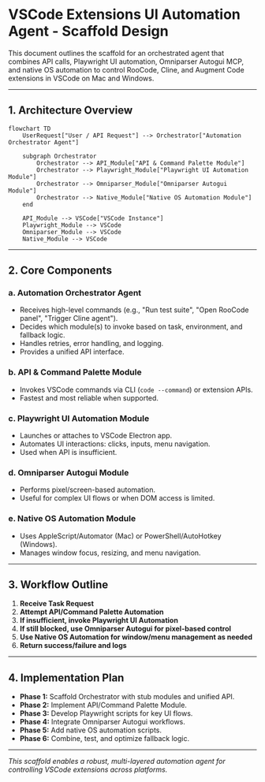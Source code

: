 # VSCode Extensions UI Automation Agent - Scaffold Design

This document outlines the scaffold for an orchestrated agent that combines API calls, Playwright UI automation, Omniparser Autogui MCP, and native OS automation to control RooCode, Cline, and Augment Code extensions in VSCode on Mac and Windows.

---

## 1. Architecture Overview

```mermaid
flowchart TD
    UserRequest["User / API Request"] --> Orchestrator["Automation Orchestrator Agent"]

    subgraph Orchestrator
        Orchestrator --> API_Module["API & Command Palette Module"]
        Orchestrator --> Playwright_Module["Playwright UI Automation Module"]
        Orchestrator --> Omniparser_Module["Omniparser Autogui Module"]
        Orchestrator --> Native_Module["Native OS Automation Module"]
    end

    API_Module --> VSCode["VSCode Instance"]
    Playwright_Module --> VSCode
    Omniparser_Module --> VSCode
    Native_Module --> VSCode
```

---

## 2. Core Components

### a. **Automation Orchestrator Agent**

- Receives high-level commands (e.g., "Run test suite", "Open RooCode panel", "Trigger Cline agent").
- Decides which module(s) to invoke based on task, environment, and fallback logic.
- Handles retries, error handling, and logging.
- Provides a unified API interface.

### b. **API & Command Palette Module**

- Invokes VSCode commands via CLI (`code --command`) or extension APIs.
- Fastest and most reliable when supported.

### c. **Playwright UI Automation Module**

- Launches or attaches to VSCode Electron app.
- Automates UI interactions: clicks, inputs, menu navigation.
- Used when API is insufficient.

### d. **Omniparser Autogui Module**

- Performs pixel/screen-based automation.
- Useful for complex UI flows or when DOM access is limited.

### e. **Native OS Automation Module**

- Uses AppleScript/Automator (Mac) or PowerShell/AutoHotkey (Windows).
- Manages window focus, resizing, and menu navigation.

---

## 3. Workflow Outline

1. **Receive Task Request**
2. **Attempt API/Command Palette Automation**
3. **If insufficient, invoke Playwright UI Automation**
4. **If still blocked, use Omniparser Autogui for pixel-based control**
5. **Use Native OS Automation for window/menu management as needed**
6. **Return success/failure and logs**

---

## 4. Implementation Plan

- **Phase 1:** Scaffold Orchestrator with stub modules and unified API.
- **Phase 2:** Implement API/Command Palette Module.
- **Phase 3:** Develop Playwright scripts for key UI flows.
- **Phase 4:** Integrate Omniparser Autogui workflows.
- **Phase 5:** Add native OS automation scripts.
- **Phase 6:** Combine, test, and optimize fallback logic.

---

*This scaffold enables a robust, multi-layered automation agent for controlling VSCode extensions across platforms.*

